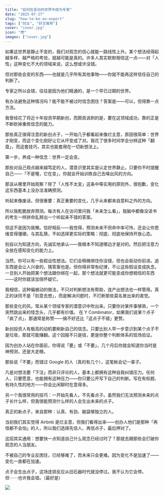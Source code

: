 ```yaml
---
title: "如何在变动的世界中成为专家"
date: "2025-07-27"
slug: "how-to-be-an-expert"
tags: ["创业", "好文推荐"]
cover: "cover.jpg"
icon: "😎"
images: ["cover.jpg"]
---
```

如果这世界是静止不变的，我们对观念的信心就能一路线性上升。某个想法经得起越多样、越严格的考验，就越可能是真的。许多人其实默默相信这一点——对「人性」这种变化不大的领域来说，这么想或许没错。



但对那些会变的东西——也就是几乎所有其他事物——你就不能再这样信任自己的判断了。



专家之所以会错，往往是因为他们精通的，是一个早已过期的世界。



有办法避免这种情况吗？能不能不被过时信念困住？答案是——可以，但得靠一点方法。



我曾经花了将近十年投资早期新创，而颇具讽刺的是，要在这领域成功，靠的正是不断砍掉重练信念的能力。



那些真正值得注意的新创点子，一开始几乎都看起来像烂主意，原因很简单：世界才刚变，而这个变化刚好让它从坏变成了对。我花了很多时间学会分辨这种「翻盘」，而这套技巧，其实也能套用在一切新想法上。



第一步，养成一种信念：世界一定会变。



那些对自己观点越来越笃定的人，潜意识里其实是认定世界静止。只要你不时提醒自己——「不是喔，它在变」，你就会开始训练自己去嗅出风的方向。



那该从哪里开始观察？除了「人性不太变」这条中等实用的原则外，很抱歉，变化这东西基本上没办法准确预测。



听起来像废话，但很重要：真正重要的变化，几乎从来都来自意料之外的方向。



所以我乾脆放弃预测。每次有人在访问里问我「未来怎么看」，我脑中都像没读书的考生一样拼命乱掰出一个听起来不错的答案。



但这不是因为我懒。恰好相反——我觉得，预测未来不但命中率可怜，还会让你思维变得僵硬。与其乱猜，不如选择更实际的策略：彻底、彻底地保持开放心态。



别自以为知道方向，先诚实地承认——我根本不知道哪边才是对的。然后把注意力全放在感知变化的能力上。



当然，你可以有一些假设性想法。它们会稍微绑住你没错，但也会驱动你前进。追东西是会让人兴奋的，猜答案也是。但你得非常有纪律，不让这些假设变成执念。
一旦别人开始把某个想法跟你绑在一起，那个想法就更可能变成你想相信的东西——这时你就该加倍怀疑它。



我相信，这种偏被动的做法，不只对判断想法有帮助，连产出想法也一样管用。真正的诀窍不是「刻意去想」，而是解决问题时，不打断那些莫名冒出来的直觉。



那些变化的风，常从某个领域专家的潜意识中吹出来。只要你对某件事够熟，一个突然跳出来的怪念头，几乎都有价值。
在 Y Combinator，如果我们说某个点子「疯了点」，那通常是称赞——搞不好还比「这点子不错」更赞。



新创投资人有极高的动机要刷新自己的信念。只要比别人早一步意识到某个点子不是垃圾，那就可能赚翻。这个回报不只是钱，更是你整个判断体系的现场验证。



因为创办人站在你面前，你得说「要」或「不要」，几个月后你就会知道你当时是神预测，还是大走眼。



那些说「不要」而错过 Google 的人（真的有几个），这笔帐会记一辈子。



凡是对想法要「下注」而非只评论的人，基本上都拥有这种自我纠错压力。任何人，只要愿意，也能拥有这种压力——你只要公开写下自己的判断。写在有标题、有持久性的地方——你会比闲聊时在意得多。



另一个我很常用的技巧：一开始先看人，不先看点子。虽然我们无法预测未来的点子长什么样，但我很能预测什么样的人会生出未来的点子。



真正的新点子，来自那种：认真、有劲、脑袋够独立的人。



当初我们其实觉得 Airbnb 是烂主意，但我们看得出来——创办人他们是那种「再怪都不会怕」的人，所以我们选择先信人、再信点子，最后押对了。



这招其实通用：想要快一点知道自己什么观念已经过时了？那就去跟那些会打破你观念的人当朋友。



不被自己的专业反困住，已经够难了，而未来只会更难。因为变化不是加速了——变化一直都在加速。



点子会生出点子，这场连锁反应从旧石器时代就没停过。我不认为它会停。
但⋯⋯也许我会错。（最好是）




![](https://prod-files-secure.s3.us-west-2.amazonaws.com/112d0858-5090-4d34-a606-b75eb8d65fd2/46476355-9cf3-4e99-9b7a-3531bc426380/1000202064.png?X-Amz-Algorithm=AWS4-HMAC-SHA256&X-Amz-Content-Sha256=UNSIGNED-PAYLOAD&X-Amz-Credential=ASIAZI2LB4665II5N257%2F20250804%2Fus-west-2%2Fs3%2Faws4_request&X-Amz-Date=20250804T233420Z&X-Amz-Expires=3600&X-Amz-Security-Token=IQoJb3JpZ2luX2VjEBcaCXVzLXdlc3QtMiJIMEYCIQCBwdefAYFGJN41RDg2dHdAn862C0yPg1x%2Fu877kRD3MAIhAJQdeGA4snlbXD%2BsB%2Br%2BU9YNGyjF%2B0S4p1yk4J2I7qPKKv8DCFAQABoMNjM3NDIzMTgzODA1Igw89scwP1B%2BuviGHaQq3AOgrIuDLmGwQEtqZ5AkBYaFc1cRLGpZhHSPcMpSppmLvt%2Bpcsl%2FN3PXdvymARV4v2oukl2cmCWbPzbw19IMR%2BtGtx%2B5hqbGVwfdSw9EUx5sqvTPIZm8g8LXSGNmDf9ckNTFEBswui5ss361%2FYJq7pfOqTXOsctVv43WfEJ3kGu7%2FASC9ryeAVI2KumcSBuplhQU6oZK2eBapb1LH%2FZfpE5fyMVVmABSbH7KDk5cZqMrJ8DMgz6GiHYxB4vyfnnQSA%2FZxAN7PsS0EYRKb4M6WImxM1J%2F2UL%2BROiuM%2BtjF1zKakmh72dun2PzYbuDUHEOBEiBxaQnkchleocQuzLzvhMhZdNGSczAMk5hDb7VANx%2BNR6lCuav6GkU8KElIfgvPf5iC8EMxBpGICTfWFBbjU0eeg948WLFkfveUAj7ITL0L4QzQniXk587v7M53nYaglTzcxdQXBuwDwuAhK%2FghmMaBIDfjCWqkmEdM%2BB6riyA%2BQSqHXI8ygJxbYzMaO0AdIv2Lkw2JsP8kt5Ttxl1ogAIHZ6mu%2B5sJHB6qgxGvDfQGtwIGaU2yWyboq2ldwD6MjSigTsqML8i%2BEJgz2y3avy18N7I7HKAlYu8%2BspkqNtYIghmFhMHPSU0ztfnAzCh%2FcTEBjqkAVy7LTfisEz0vUSkRNAzGkrIFjpFLmpy3mhOtlmcC8Umaqjd2YYmURpNr0jZ8Y8ALiPPbD6KOF963cREKpdbuJHi3MSDFCSNs76xhj2J5NpaGGIXZc5i%2Fud9GKAkqTcCyW8VGaMpC2jOwxBMtxq4SF5%2F6HBy29qSvJj72h6zmodpIw%2BNhj55cQ%2FZ4uBHe%2FAYaxP3t8pW1WpzPgyHYcLU2x%2B1M6iv&X-Amz-Signature=2e62e886638f84806b0578f1a40d1ccda191b1acde668bbdad898004707b6a3f&X-Amz-SignedHeaders=host&x-amz-checksum-mode=ENABLED&x-id=GetObject)

